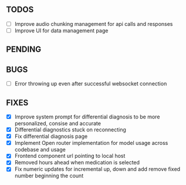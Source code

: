 ## TODOS

- [ ] Improve audio chunking management for api calls and responses
- [ ] Improve UI for data management page

## PENDING


## BUGS

* [ ] Error throwing up even after successful websocket connection

## FIXES

- [X] Improve system prompt for differential diagnosis to be more personalized, consise and accurate
- [X] Differential diagnostics stuck on reconnecting
- [X] Fix differential diagnosis page
- [X] Implement Open router implementation for model usage across codebase and usage
- [X] Frontend component url pointing to local host
- [X] Removed hours ahead when medication is selected
- [X] Fix numeric updates for incremental up, down and add remove fixed number beginning the count

